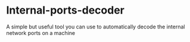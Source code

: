 # Internal-ports-decoder
A simple but useful tool you can use to automatically decode the internal network ports on a machine
